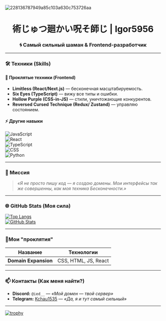 ![228136787949a85c103a630c753726aa](https://github.com/user-attachments/assets/4d0572b6-46cb-44a9-ab1a-a337680b40cf)



<h1 align="center"> 術じゅつ廻かい呪そ師じ | <strong>Igor5956</strong> </h1>
<h3 align="center"> 🌀 Самый сильный шаман & Frontend-разработчик </h3>

---

### **🛠 Техники (Skills)**  
#### **🌌 Проклятые техники (Frontend)**  
- **Limitless (React/Next.js)** — бесконечная масштабируемость.  
- **Six Eyes (TypeScript)** — вижу все типы и ошибки.  
- **Hollow Purple (CSS-in-JS)** — стили, уничтожающие конкурентов.  
- **Reversed Cursed Technique (Redux/ Zustand)** — управляю состоянием.  

#### **⚡ Другие навыки**  
![JavaScript](https://img.shields.io/badge/JavaScript-F7DF1E?style=flat&logo=javascript&logoColor=000)  
![React](https://img.shields.io/badge/React-61DAFB?style=flat&logo=react&logoColor=000)  
![TypeScript](https://img.shields.io/badge/TypeScript-3178C6?style=flat&logo=typescript&logoColor=white)  
![CSS](https://img.shields.io/badge/CSS3-1572B6?style=flat&logo=css3&logoColor=white)  
![Python](https://img.shields.io/badge/python-123456?style=flat&logo=css3&logoColor=white)

---

### **📜 Миссия**  
> *«Я не просто пишу код — я создаю домены. Мои интерфейсы так же совершенны, как моя техника Бесконечности.»*  

---

### **🌐 GitHub Stats (Моя сила)**  
[![Top Langs](https://github-readme-stats.vercel.app/api/top-langs/?username=Igor5956&layout=compact&theme=radical&hide_border=true&bg_color=000&title_color=9E00FF)](https://github.com/Igor5956)  
[![GitHub Stats](https://github-readme-stats.vercel.app/api?username=Igor5956&show_icons=true&theme=radical&hide_border=true&bg_color=000&title_color=9E00FF)](https://github.com/Igor5956)  

---

### **💼Мои "проклятия"**  
| Название             | Технологии                |
|----------------------|---------------------------|  
| **Domain Expansion**  | CSS, HTML, JS, React     |


---

### **📫 Контакты (Как меня найти?)**  
- **Discord:** `@ied__` — *«Мой домен — твой сервер»*  
- **Telegram:** [Kchau1535](https://t.meIgor5956.com) — *«Да, я и тут самый сильный»*





---
[![trophy](https://github-profile-trophy.vercel.app/?username=Igor5956)](https://github.com/Igor5956/github-profile-trophy)
